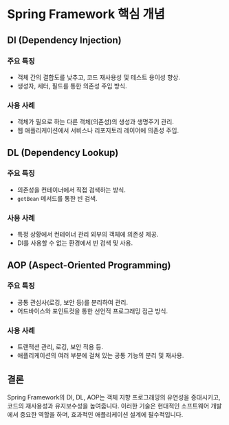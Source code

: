 # Spring Framework 핵심 개념

## DI (Dependency Injection)

### 주요 특징
- 객체 간의 결합도를 낮추고, 코드 재사용성 및 테스트 용이성 향상.
- 생성자, 세터, 필드를 통한 의존성 주입 방식.

### 사용 사례
- 객체가 필요로 하는 다른 객체(의존성)의 생성과 생명주기 관리.
- 웹 애플리케이션에서 서비스나 리포지토리 레이어에 의존성 주입.

## DL (Dependency Lookup)

### 주요 특징
- 의존성을 컨테이너에서 직접 검색하는 방식.
- `getBean` 메서드를 통한 빈 검색.

### 사용 사례
- 특정 상황에서 컨테이너 관리 외부의 객체에 의존성 제공.
- DI를 사용할 수 없는 환경에서 빈 검색 및 사용.

## AOP (Aspect-Oriented Programming)

### 주요 특징
- 공통 관심사(로깅, 보안 등)를 분리하여 관리.
- 어드바이스와 포인트컷을 통한 선언적 프로그래밍 접근 방식.

### 사용 사례
- 트랜잭션 관리, 로깅, 보안 적용 등.
- 애플리케이션의 여러 부분에 걸쳐 있는 공통 기능의 분리 및 재사용.

## 결론

Spring Framework의 DI, DL, AOP는 객체 지향 프로그래밍의 유연성을 증대시키고, 코드의 재사용성과 유지보수성을 높여줍니다. 이러한 기술은 현대적인 소프트웨어 개발에서 중요한 역할을 하며, 효과적인 애플리케이션 설계에 필수적입니다.
